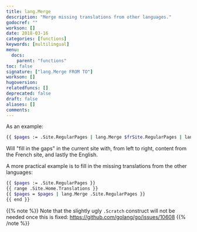 ```yaml
---
title: lang.Merge
description: "Merge missing translations from other languages."
godocref: ""
workson: []
date: 2018-03-16
categories: [functions]
keywords: [multilingual]
menu:
  docs:
    parent: "functions"
toc: false
signature: ["lang.Merge FROM TO"]
workson: []
hugoversion:
relatedfuncs: []
deprecated: false
draft: false
aliases: []
comments:
---
```


As an example:

```bash
{{ $pages := .Site.RegularPages | lang.Merge $frSite.RegularPages | lang.Merge $enSite.RegularPages }}
```

Will "fill in the gaps" in the current site with, from left to right, content from the French site, and lastly the English.


A more practical example is to fill in the missing translations from the other languages:

```bash
{{ $pages := .Site.RegularPages }}
{{ range .Site.Home.Translations }}
{{ $pages = $pages | lang.Merge .Site.RegularPages }}
{{ end }}
 ```

{{% note %}}
Note that the slightly ugly `.Scratch` construct will not be needed once this is fixed: https://github.com/golang/go/issues/10608
{{% /note %}}
